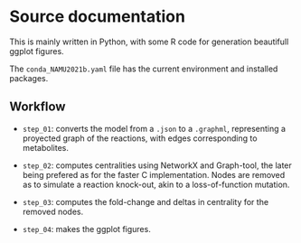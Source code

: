 
# Source documentation

This is mainly written in Python, with some R code for generation beautifull ggplot figures. 

The `conda_NAMU2021b.yaml` file has the current environment and installed packages. 

## Workflow

<!--This should be implemented in Snakemake-->

- `step_01`: converts the model from a `.json` to a `.graphml`, representing a proyected graph of the reactions, with edges corresponding to metabolites. 

- `step_02`: computes centralities using NetworkX and Graph-tool, the later being prefered as for the faster C implementation. 
  Nodes are removed as to simulate a reaction knock-out, akin to a loss-of-function mutation. 

- `step_03`: computes the fold-change and deltas in centrality for the removed nodes. 

- `step_04`: makes the ggplot figures. 
